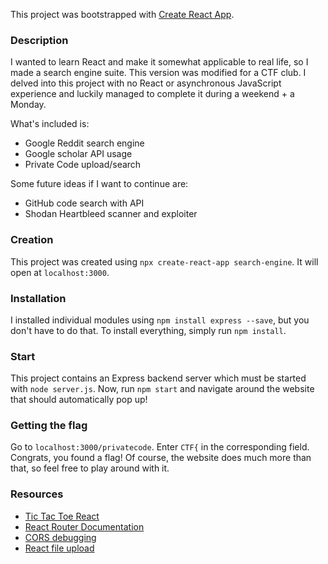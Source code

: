 This project was bootstrapped with [Create React App](https://github.com/facebook/create-react-app).

### Description

I wanted to learn React and make it somewhat applicable to real life, so I made a search engine suite. This version was modified for a CTF club. I delved into this project with no React or asynchronous JavaScript experience and luckily managed to complete it during a weekend + a Monday.

What's included is:

* Google Reddit search engine
* Google scholar API usage
* Private Code upload/search

Some future ideas if I want to continue are:

* GitHub code search with API
* Shodan Heartbleed scanner and exploiter

### Creation

This project was created using `npx create-react-app search-engine`. It will open at `localhost:3000`.

### Installation

I installed individual modules using `npm install express --save`, but you don't have to do that. To install everything, simply run `npm install`.

### Start

This project contains an Express backend server which must be started with `node server.js`. Now, run `npm start` and navigate around the website that should automatically pop up!

### Getting the flag

Go to `localhost:3000/privatecode`. Enter `CTF{` in the corresponding field. Congrats, you found a flag! Of course, the website does much more than that, so feel free to play around with it.

### Resources

* [Tic Tac Toe React](https://reactjs.org/tutorial/tutorial.html)
* [React Router Documentation](https://reacttraining.com/react-router/web/guides/quick-start)
* [CORS debugging](https://daveceddia.com/access-control-allow-origin-cors-errors-in-react-express/)
* [React file upload](https://programmingwithmosh.com/javascript-react-file-upload-proper-server-side-nodejs-easy/)